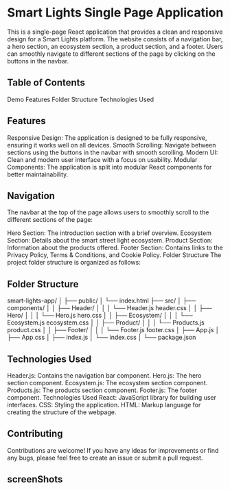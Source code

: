 # Smart Lights Single Page Application
This is a single-page React application that provides a clean and responsive design for a Smart Lights platform. The website consists of a navigation bar, a hero section, an ecosystem section, a product section, and a footer. Users can smoothly navigate to different sections of the page by clicking on the buttons in the navbar.

## Table of Contents
Demo
Features
Folder Structure
Technologies Used

## Features
Responsive Design: The application is designed to be fully responsive, ensuring it works well on all devices.
Smooth Scrolling: Navigate between sections using the buttons in the navbar with smooth scrolling.
Modern UI: Clean and modern user interface with a focus on usability.
Modular Components: The application is split into modular React components for better maintainability.

## Navigation
The navbar at the top of the page allows users to smoothly scroll to the different sections of the page:

Hero Section: The introduction section with a brief overview.
Ecosystem Section: Details about the smart street light ecosystem.
Product Section: Information about the products offered.
Footer Section: Contains links to the Privacy Policy, Terms & Conditions, and Cookie Policy.
Folder Structure
The project folder structure is organized as follows:

## Folder Structure
smart-lights-app/
│
├── public/
│   └── index.html
├── src/
│   ├── components/
│   │   ├── Header/
│   │   │   └── Header.js
                header.css
│   │   ├── Hero/
│   │   │   └── Hero.js
                hero.css
│   │   ├── Ecosystem/
│   │   │   └── Ecosystem.js
                ecosystem.css
│   │   ├── Product/
│   │   │   └── Products.js
                product.css
│   │   ├── Footer/
│   │   │   └── Footer.js
                footer.css
│   ├── App.js
│   ├── App.css
│   ├── index.js
│   └── index.css
│
└── package.json

## Technologies Used
Header.js: Contains the navigation bar component.
Hero.js: The hero section component.
Ecosystem.js: The ecosystem section component.
Products.js: The products section component.
Footer.js: The footer component.
Technologies Used
React: JavaScript library for building user interfaces.
CSS: Styling the application.
HTML: Markup language for creating the structure of the webpage.

## Contributing
Contributions are welcome! If you have any ideas for improvements or find any bugs, please feel free to create an issue or submit a pull request.

## screenShots


